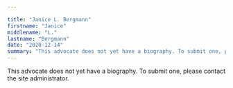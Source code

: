 ```yaml
---

title: "Janice L. Bergmann"
firstname: "Janice"
middlename: "L."
lastname: "Bergmann"
date: "2020-12-14"
summary: "This advocate does not yet have a biography. To submit one, please contact the site administrator."
---
```

This advocate does not yet have a biography. To submit one, please contact the site administrator.

